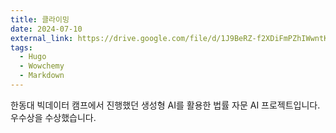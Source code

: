 ```yaml
---
title: 클라이밍
date: 2024-07-10
external_link: https://drive.google.com/file/d/1J9BeRZ-f2XDiFmPZhIWwntKZeTZXWKKt/view?usp=drive_link
tags:
  - Hugo
  - Wowchemy
  - Markdown
---
```


한동대 빅데이터 캠프에서 진행했던 생성형 AI를 활용한 법률 자문 AI 프로젝트입니다. 우수상을 수상했습니다.

<!--more-->
